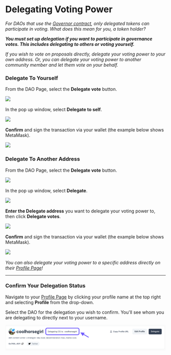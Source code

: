 # Delegating Voting Power

_For DAOs that use the_ [_Governor contract_](https://docs.tally.xyz/user-guides/deploying-governor-daos/deploy-a-governor)_, only delegated tokens can participate in voting. What does this mean for you, a token holder?_

_**You must set up delegation if you want to participate in governance votes. This includes delegating to others or voting yourself.**_

_If you wish to vote on proposals directly, delegate your voting power to your own address. Or, you can delegate your voting power to another community member and let them vote on your behalf._

### Delegate To Yourself <a href="#yourself" id="yourself"></a>

From the DAO Page, select the **Delegate vote** button.

![](https://p434.p1.n0.cdn.getcloudapp.com/items/d5uOmgy1/a9e562b2-62cb-4218-a142-b8308c20b4c5.jpg?v=1225a43045f13151c4f8d9747591c914)

In the pop up window, select **Delegate to self**.

![](https://p434.p1.n0.cdn.getcloudapp.com/items/p9uO0eZ6/d33c318d-0275-4263-9278-5eb36a91b78e.jpg?v=3aff24b06dd11ceb4ea6054c08088afe)

**Confirm** and sign the transaction via your wallet (the example below shows MetaMask).

![](https://p434.p1.n0.cdn.getcloudapp.com/items/z8umyGdm/86298abb-1f38-4146-83ab-d1e129b6b2bb.jpg?v=1e8f26a710efda0cbd44d3abc5fdbf23)

###

### Delegate To Another Address <a href="#another" id="another"></a>

From the DAO Page, select the **Delegate vote** button.

![](https://p434.p1.n0.cdn.getcloudapp.com/items/d5uOmgy1/a9e562b2-62cb-4218-a142-b8308c20b4c5.jpg?v=1225a43045f13151c4f8d9747591c914)

In the pop up window, select **Delegate**.

![](https://p434.p1.n0.cdn.getcloudapp.com/items/NQulyWA7/f1477aba-c38e-4996-9ceb-b8d78a2acfd6.jpg?v=c06aa0b6420c5d51ec9671d6ac9e8dd2)

**Enter the Delegate address** you want to delegate your voting power to, then click **Delegate votes**.

![](https://p434.p1.n0.cdn.getcloudapp.com/items/geuR5EKX/f1be6650-494d-458a-89b7-61daec84a839.jpg?v=9eef96197cb23598bc8617ec63044be4)

**Confirm** and sign the transaction via your wallet (the example below shows MetaMask).

![](https://p434.p1.n0.cdn.getcloudapp.com/items/z8umyGdm/86298abb-1f38-4146-83ab-d1e129b6b2bb.jpg?v=1e8f26a710efda0cbd44d3abc5fdbf23)

_You can also delegate your voting power to a specific address directly on their_ [_Profile Page_](../navigating-the-tally-platform/tally-profile.md)_!_

***

### Confirm Your Delegation Status <a href="#status" id="status"></a>

Navigate to your [Profile Page](../navigating-the-tally-platform/tally-profile.md) by clicking your profile name at the top right and selecting **Profile** from the drop-down.

Select the DAO for the delegation you wish to confirm. You'll see whom you are delegating to directly next to your username.

![](<../../.gitbook/assets/Screenshot 2023-08-25 at 1.58.23 pm.png>)

